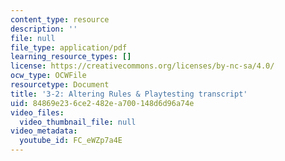 ```yaml
---
content_type: resource
description: ''
file: null
file_type: application/pdf
learning_resource_types: []
license: https://creativecommons.org/licenses/by-nc-sa/4.0/
ocw_type: OCWFile
resourcetype: Document
title: '3-2: Altering Rules & Playtesting transcript'
uid: 84869e23-6ce2-482e-a700-148d6d96a74e
video_files:
  video_thumbnail_file: null
video_metadata:
  youtube_id: FC_eWZp7a4E
---
```

